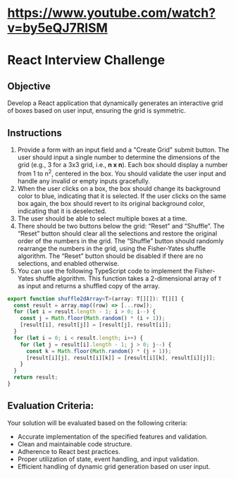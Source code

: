 # https://www.youtube.com/watch?v=by5eQJ7RlSM

# React Interview Challenge

## Objective

Develop a React application that dynamically generates an interactive grid of boxes based on user input, ensuring the
grid is symmetric.

## Instructions

1. Provide a form with an input field and a "Create Grid" submit button. The user should input a single number to
   determine the dimensions of the grid (e.g., 3 for a 3x3 grid, i.e., **n x n**). Each box should display a number from
   1 to n<sup>2</sup>, centered in the box. You should validate the user input and handle any invalid or empty inputs
   gracefully.
2. When the user clicks on a box, the box should change its background color to blue, indicating that it is selected. If
   the user clicks on the same box again, the box should revert to its original background color, indicating that it is
   deselected.
3. The user should be able to select multiple boxes at a time.
4. There should be two buttons below the grid: “Reset” and “Shuffle”. The “Reset” button should clear all the selections
   and restore the original order of the numbers in the grid. The “Shuffle” button should randomly rearrange the numbers
   in the grid, using the Fisher-Yates shuffle algorithm. The “Reset” button should be disabled if there are no
   selections, and enabled otherwise.
5. You can use the following TypeScript code to implement the Fisher-Yates shuffle algorithm. This function takes a
   2-dimensional array of `T` as input and returns a shuffled copy of the array.

```typescript
export function shuffle2dArray<T>(array: T[][]): T[][] {
  const result = array.map((row) => [...row]);
  for (let i = result.length - 1; i > 0; i--) {
    const j = Math.floor(Math.random() * (i + 1));
    [result[i], result[j]] = [result[j], result[i]];
  }
  for (let i = 0; i < result.length; i++) {
    for (let j = result[i].length - 1; j > 0; j--) {
      const k = Math.floor(Math.random() * (j + 1));
      [result[i][j], result[i][k]] = [result[i][k], result[i][j]];
    }
  }
  return result;
}
```

## Evaluation Criteria:

Your solution will be evaluated based on the following criteria:

- Accurate implementation of the specified features and validation.
- Clean and maintainable code structure.
- Adherence to React best practices.
- Proper utilization of state, event handling, and input validation.
- Efficient handling of dynamic grid generation based on user input.
